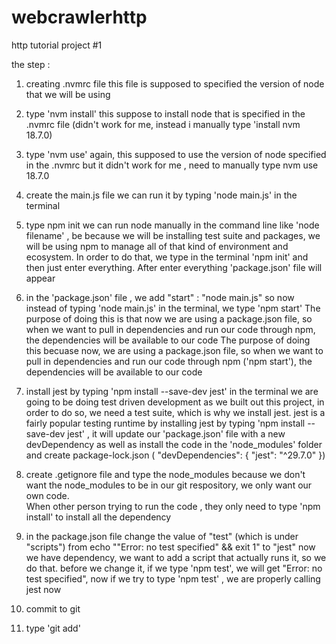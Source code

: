 # webcrawlerhttp
http tutorial project #1

the step :
1) creating .nvmrc file
  this file is supposed to specified the version of node that we will be using
2) type 'nvm install'
  this suppose to install node that is specified in the .nvmrc file (didn't work for me, instead i manually type 'install nvm 18.7.0)
3) type 'nvm use'
  again, this supposed to use the version of node specified in the .nvmrc but it didn't work for me , need to manually type nvm use 18.7.0
4) create the main.js file
  we can run it by typing 'node main.js' in the terminal
5) type npm init
  we can run node manually in the command line like 'node filename' , be because we will be installing test suite and packages, we will be using npm to manage all of that kind of environment and ecosystem. 
  In order to do that, we type in the terminal 'npm init' and then just enter everything. After enter everything 'package.json' file will appear
6) in the 'package.json' file , we add "start" : "node main.js"
  so now instead of typing 'node main.js' in the terminal, we type 'npm start'
  The purpose of doing this is that now we are using a package.json file, so when we want to pull in dependencies and run our code through npm, the dependencies will be available to our code
  The purpose of doing this becuase now, we are using a package.json file, so when we want to pull in dependencies and run our code through npm ('npm start'), the dependencies will be available to our code
7) install jest by typing 'npm install --save-dev jest' in the terminal
  we are going to be doing test driven development as we built out this project, in order to do so, we need a test suite, which is why we install jest.
  jest is a fairly popular testing runtime
  by installing jest by typing 'npm install --save-dev jest' , it will update our 'package.json' file with a new devDependency as well as install the code in the 'node_modules' folder and create package-lock.json 
  (  "devDependencies": {
    "jest": "^29.7.0"
  })
8) create .getignore file and type the node_modules
  because we don't want the node_modules to be in our git respository, we only want our own code.   
  When other person trying to run the code , they only need to type 'npm install' to install all the dependency

9) in the package.json file change the value of "test" (which is under "scripts") from echo "\"Error: no test specified\" && exit 1" to    "jest"
  now we have dependency, we want to add a script that actually runs it, so we do that.
  before we change it, if we type 'npm test', we will get "Error: no test specified", now if we try to type 'npm test' , we are properly calling jest now

10) commit to git
  1) type 'git add'





  




